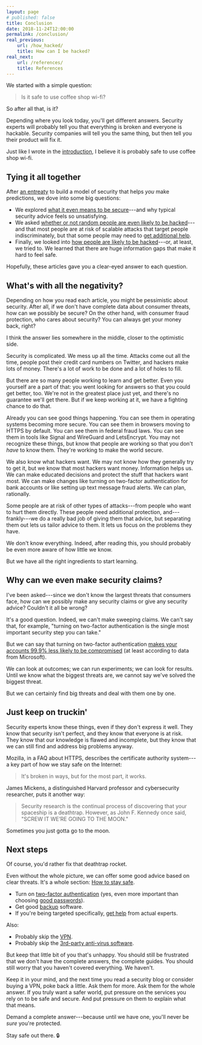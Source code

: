 ```yaml
---
layout: page
# published: false
title: Conclusion
date: 2018-11-24T12:00:00
permalink: /conclusion/
real_previous:
    url: /how_hacked/
    title: How can I be hacked?
real_next:
    url: /references/
    title: References
---
```


We started with a simple question:

> Is it safe to use coffee shop wi-fi?

So after all that, is it?

Depending where you look today, you'll get different answers. Security experts will probably tell you that everything is broken and everyone is hackable. Security companies will tell you the same thing, but then tell you their product will fix it.

Just like I wrote in the [introduction]({{site.baseurl}}/intro), I believe it is probably safe to use coffee shop wi-fi.

## Tying it all together

After [an entreaty]({{site.baseurl}}/entreaty/) to build a model of security that helps *you* make predictions, we dove into some big questions:

* We explored [what it even means to be secure]({{site.baseurl}}/security/)---and why typical security advice feels so unsatisfying.
* We asked [whether or not random people are even likely to be hacked]({{site.baseurl}}/hackers/)---and that most people are at risk of scalable attacks that target people indiscriminately, but that some people may need to [get additional help]({{site.baseurl}}/help/).
* Finally, we looked into [how people are likely to be hacked]({{site.baseurl}}/how_hacked/)---or, at least, we tried to. We learned that there are huge information gaps that make it hard to feel safe.

Hopefully, these articles gave you a clear-eyed answer to each question.

## What's with all the negativity?

Depending on how you read each article, you might be pessimistic about security. After all, if we don't have complete data about consumer threats, how can we possibly be secure? On the other hand, with consumer fraud protection, who cares about security? You can always get your money back, right?

I think the answer lies somewhere in the middle, closer to the optimistic side.

Security is complicated. We mess up all the time. Attacks come out all the time, people post their credit card numbers on Twitter<!-- TODO cite -->, and hackers make lots of money. There's a lot of work to be done and a lot of holes to fill.

But there are so many people working to learn and get better. Even you yourself are a part of that: you went looking for answers so that you could get better, too. We're not in the greatest place just yet, and there's no guarantee we'll get there. But if we keep working at it, we have a fighting chance to do that.

Already you can see good things happening. You can see them in operating systems becoming more secure<!-- TODO we cut that section (in hacking etc) -->. You can see them in browsers moving to HTTPS by default<!-- https://blog.chromium.org/2019/10/no-more-mixed-messages-about-https.html & firefox too-->. You can see them in federal fraud laws. You can see them in tools like Signal and WireGuard and LetsEncrypt. You may not recognize these things, but know that people are working so that you don't *have* to know them. They're working to make the world secure.<!-- They work every day to call out encryption schemes that [seem fishy](https://blog.cryptographyengineering.com/2013/09/18/the-many-flaws-of-dualecdrbg/).  -->

We also know what hackers want. We may not know how they generally try to get it, but we know that most hackers want money. Information helps us. We can make educated decisions and protect the stuff that hackers want most. We can make changes like turning on two-factor authentication for bank accounts or like setting up text message fraud alerts. We can plan, rationally.

Some people are at risk of other types of attacks---from people who want to hurt them directly. These people need additional protection, and---frankly---we do a really bad job of giving them that advice, but separating them out lets us tailor advice to them. It lets us focus on the problems they have.

We don't know everything. Indeed, after reading this, you should probably be even more aware of how little we know.

But we have all the right ingredients to start learning.

## Why can we even make security claims?

I've been asked---since we don't know the largest threats that consumers face, how can we possibly make any security claims or give any security advice? Couldn't it all be wrong?

It's a good question. Indeed, we can't make sweeping claims. We can't say that, for example, "turning on two-factor authentication is the single most important security step you can take."

But we can say that turning on two-factor authentication [makes your accounts 99.9% less likely to be compromised]({{site.baseurl}}/passwords) (at least according to data from Microsoft<!-- TODO cite; same as passwords/ -->).

We can look at outcomes; we can run experiments; we can look for results. Until we know what the biggest threats are, we cannot say we've solved the biggest threat.

But we can certainly find big threats and deal with them one by one.

## Just keep on truckin'

Security experts know these things, even if they don't express it well. They know that security isn't perfect, and they know that everyone is at risk. They know that our knowledge is flawed and incomplete, but they know that we can still find and address big problems anyway.

Mozilla, in a FAQ about HTTPS, describes the certificate authority system---a key part of how we stay safe on the Internet<!-- TODO cite https://blog.mozilla.org/security/files/2015/05/HTTPS-FAQ.pdf -->:

> It's broken in ways, but for the most part, it works.

James Mickens, a distinguished Harvard professor and cybersecurity researcher, puts it another way<!-- TODO cite https://www.usenix.org/system/files/1401_08-12_mickens.pdf -->:

> Security research is the continual process of discovering that your spaceship is a deathtrap. However, as John F. Kennedy once said, "SCREW IT WE’RE GOING TO THE MOON."

Sometimes you just gotta go to the moon.

## Next steps

Of course, you'd rather fix that deathtrap rocket.

Even without the whole picture, we can offer some good advice based on clear threats. It's a whole section: [How to stay safe]({{site.baseurl}}/overall/).

* Turn on [two-factor authentication]({{site.baseurl}}/passwords/) (yes, even more important than choosing [good passwords]({{site.baseurl}}/good_passwords/)).
* Get good [backup]({{site.baseurl}}/backups/) software.
* If you're being targeted specifically, [get help]({{site.baseurl}}/help/) from actual experts.

Also:

* Probably skip the [VPN]({{site.baseurl}}/vpn/).
* Probably skip the [3rd-party anti-virus software]({{site.baseurl}}/antivirus/).

But keep that little bit of you that's unhappy. You should still be frustrated that we don't have the complete answers, the complete guides. You should still worry that you haven't covered everything. We haven't.

Keep it in your mind, and the next time you read a security blog or consider buying a VPN, poke back a little. Ask them for more. Ask them for the whole answer. If you truly want a safer world, put pressure on the services you rely on to be safe and secure. And put pressure on them to explain what that means.

Demand a complete answer---because until we have one, you'll never be *sure* you're protected.

Stay safe out there. 🔒
